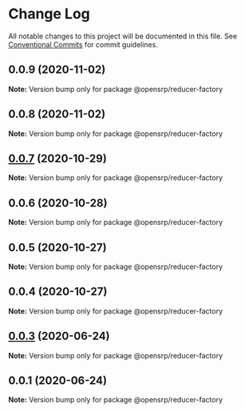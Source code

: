 # Change Log

All notable changes to this project will be documented in this file.
See [Conventional Commits](https://conventionalcommits.org) for commit guidelines.

## 0.0.9 (2020-11-02)

**Note:** Version bump only for package @opensrp/reducer-factory

## 0.0.8 (2020-11-02)

**Note:** Version bump only for package @opensrp/reducer-factory

## [0.0.7](https://github.com/OpenSRP/web/compare/@opensrp/reducer-factory@0.0.6...@opensrp/reducer-factory@0.0.7) (2020-10-29)

**Note:** Version bump only for package @opensrp/reducer-factory

## 0.0.6 (2020-10-28)

**Note:** Version bump only for package @opensrp/reducer-factory

## 0.0.5 (2020-10-27)

**Note:** Version bump only for package @opensrp/reducer-factory

## 0.0.4 (2020-10-27)

**Note:** Version bump only for package @opensrp/reducer-factory

## [0.0.3](https://github.com/opensrp/opensrp-web/compare/@opensrp/reducer-factory@0.0.1...@opensrp/reducer-factory@0.0.3) (2020-06-24)

**Note:** Version bump only for package @opensrp/reducer-factory

## 0.0.1 (2020-06-24)

**Note:** Version bump only for package @opensrp/reducer-factory
